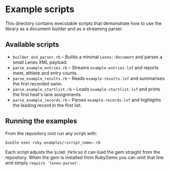 # Example scripts

This directory contains executable scripts that demonstrate how to use the library as a document builder and as a streaming parser.

## Available scripts

- `builder_and_parser.rb` – Builds a minimal `Lenex::Document` and parses a small Lenex XML payload.
- `parse_example_entries.rb` – Streams `example-entries.lxf` and reports meet, athlete and entry counts.
- `parse_example_results.rb` – Reads `example-results.lxf` and summarises the first recorded swim.
- `parse_example_startlist.rb` – Loads `example-startlist.lxf` and prints the first heat's lane assignments.
- `parse_example_records.rb` – Parses `example-records.lxf` and highlights the leading record in the first list.

## Running the examples

From the repository root run any script with:

```sh
bundle exec ruby examples/<script_name>.rb
```

Each script adjusts the `$LOAD_PATH` so it can load the gem straight from the repository. When the gem is installed from RubyGems you can omit that line and simply `require 'lenex-parser'`.
